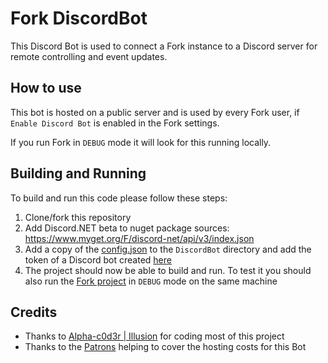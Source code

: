# Fork DiscordBot

This Discord Bot is used to connect a Fork instance to a Discord server for remote controlling and event updates.

## How to use
This bot is hosted on a public server and is used by every Fork user, if `Enable Discord Bot` is enabled in the Fork settings.

If you run Fork in `DEBUG` mode it will look for this running locally.

## Building and Running
To build and run this code please follow these steps:
 1. Clone/fork this repository
 2. Add Discord.NET beta to nuget package sources: https://www.myget.org/F/discord-net/api/v3/index.json
 3. Add a copy of the [config.json](https://github.com/ForkGG/DiscordBot/config.json) to the `DiscordBot` directory and add the token of a Discord bot created [here](https://discord.com/developers/applications)
 4. The project should now be able to build and run. To test it you should also run the [Fork project](https://github.com/ForkGG/Fork) in `DEBUG` mode on the same machine
 
 ## Credits
 - Thanks to [Alpha-c0d3r | Illusion](https://github.com/Alpha-c0d3r) for coding most of this project
 - Thanks to the [Patrons](https://www.patreon.com/forkgg) helping to cover the hosting costs for this Bot
